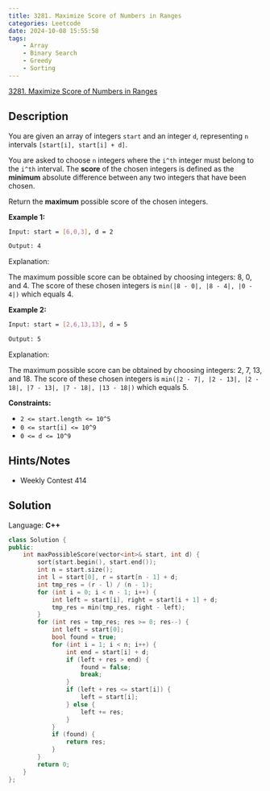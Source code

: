 ```yaml
---
title: 3281. Maximize Score of Numbers in Ranges
categories: Leetcode
date: 2024-10-08 15:55:58
tags:
    - Array
    - Binary Search
    - Greedy
    - Sorting
---
```


[3281. Maximize Score of Numbers in Ranges](https://leetcode.com/problems/maximize-score-of-numbers-in-ranges/description/)

## Description

You are given an array of integers `start` and an integer `d`, representing `n` intervals `[start[i], start[i] + d]`.

You are asked to choose `n` integers where the `i^th` integer must belong to the `i^th` interval. The **score**  of the chosen integers is defined as the **minimum**  absolute difference between any two integers that have been chosen.

Return the **maximum**  possible score of the chosen integers.

**Example 1:**

```bash
Input: start = [6,0,3], d = 2

Output: 4
```

Explanation:

The maximum possible score can be obtained by choosing integers: 8, 0, and 4. The score of these chosen integers is `min(|8 - 0|, |8 - 4|, |0 - 4|)` which equals 4.

**Example 2:**

```bash
Input: start = [2,6,13,13], d = 5

Output: 5
```

Explanation:

The maximum possible score can be obtained by choosing integers: 2, 7, 13, and 18. The score of these chosen integers is `min(|2 - 7|, |2 - 13|, |2 - 18|, |7 - 13|, |7 - 18|, |13 - 18|)` which equals 5.

**Constraints:**

- `2 <= start.length <= 10^5`
- `0 <= start[i] <= 10^9`
- `0 <= d <= 10^9`

## Hints/Notes

- Weekly Contest 414

## Solution

Language: **C++**

```C++
class Solution {
public:
    int maxPossibleScore(vector<int>& start, int d) {
        sort(start.begin(), start.end());
        int n = start.size();
        int l = start[0], r = start[n - 1] + d;
        int tmp_res = (r - l) / (n - 1);
        for (int i = 0; i < n - 1; i++) {
            int left = start[i], right = start[i + 1] + d;
            tmp_res = min(tmp_res, right - left);
        }
        for (int res = tmp_res; res >= 0; res--) {
            int left = start[0];
            bool found = true;
            for (int i = 1; i < n; i++) {
                int end = start[i] + d;
                if (left + res > end) {
                    found = false;
                    break;
                }
                if (left + res <= start[i]) {
                    left = start[i];
                } else {
                    left += res;
                }
            }
            if (found) {
                return res;
            }
        }
        return 0;
    }
};
```
